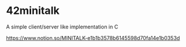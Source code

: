 # 42minitalk
A simple client/server like implementation in C

https://www.notion.so/MINITALK-e1b1b3578b6145598d70fa14e1b0353d
